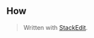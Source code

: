 ## How


> Written with [StackEdit](https://stackedit.io/).
<!--stackedit_data:
eyJoaXN0b3J5IjpbMTE2MzYyNTg0NF19
-->